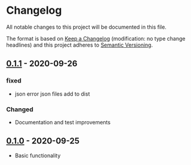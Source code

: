 # Changelog

All notable changes to this project will be documented in this file.

The format is based on [Keep a Changelog](http://keepachangelog.com/en/1.0.0/)
(modification: no type change headlines) and this project adheres to
[Semantic Versioning](http://semver.org/spec/v2.0.0.html).

## [0.1.1] - 2020-09-26

### fixed

- json error json files add to dist

### Changed

- Documentation and test improvements

## [0.1.0] - 2020-09-25

- Basic functionality

[0.1.1]: https://github.com/StylusFrost/fluree-rpc-errors/compare/v0.1.0...v0.1.1
[0.1.0]: https://github.com/StylusFrost/fluree-rpc-errors/releases/v0.1.0
